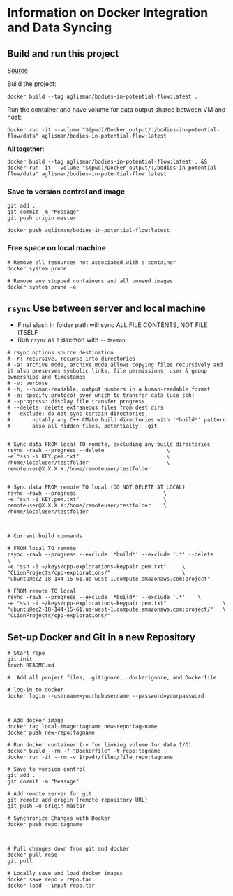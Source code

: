 # Information on Docker Integration and Data Syncing

## Build and run this project

[Source](https://unix.stackexchange.com/a/531575)

Build the project:

```[bash]
docker build --tag aglisman/bodies-in-potential-flow:latest .
```

Run the container and have volume for data output shared between VM and host:

```[bash]
docker run -it --volume "$(pwd)/Docker_output/:/bodies-in-potential-flow/data" aglisman/bodies-in-potential-flow:latest
```

**All together:**

```[bash]
docker build --tag aglisman/bodies-in-potential-flow:latest . && docker run -it --volume "$(pwd)/Docker_output/:/bodies-in-potential-flow/data" aglisman/bodies-in-potential-flow:latest
```

### Save to version control and image

```[bash]
git add .
git commit -m "Message"
git push origin master

docker push aglisman/bodies-in-potential-flow:latest
```

### Free space on local machine

```[bash]
# Remove all resources not associated with a container
docker system prune

# Remove any stopped containers and all unused images
docker system prune -a
```

## `rsync` Use between server and local machine

- Final slash in folder path will sync ALL FILE CONTENTS, NOT FILE ITSELF
- Run `rsync` as a daemon with `--daemon`

```[bash]
# rsync options source destination
# -r: recursive, recurse into directories
# -a: archive mode, archive mode allows copying files recursively and it also preserves symbolic links, file permissions, user & group ownerships and timestamps
# -v: verbose
# -h, --human-readable, output numbers in a human-readable format
# -e: specify protocol over which to transfer data (use ssh)
# --progress: display file transfer progress
# --delete: delete extraneous files from dest dirs
# --exclude: do not sync certain directories,
#       notably any C++ CMake build directories with '*build*' pattern
#       also all hidden files, potentially: .git


# Sync data FROM local TO remote, excluding any build directories
rsync -ravh --progress --delete                    \
-e "ssh -i KEY.pem.txt"                            \
/home/localuser/testfolder                         \
remoteuser@X.X.X.X:/home/remoteuser/testfolder


# Sync data FROM remote TO local (DO NOT DELETE AT LOCAL)
rsync -ravh --progress                            \
-e "ssh -i KEY.pem.txt"                           \
remoteuser@X.X.X.X:/home/remoteuser/testfolder    \
/home/localuser/testfolder



# Current build commands

# FROM local TO remote
rsync -ravh --progress --exclude '*build*' --exclude '.*' --delete     \
-e "ssh -i ~/keys/cpp-explorations-keypair.pem.txt"     \
"CLionProjects/cpp-explorations/"                       \
"ubuntu@ec2-18-144-15-61.us-west-1.compute.amazonaws.com:project"

# FROM remote TO local
rsync -ravh --progress --exclude '*build*' --exclude '.*'    \
-e "ssh -i ~/keys/cpp-explorations-keypair.pem.txt"                  \
"ubuntu@ec2-18-144-15-61.us-west-1.compute.amazonaws.com:project/"   \
"CLionProjects/cpp-explorations/"
```

## Set-up Docker and Git in a new Repository

```[bash]
# Start repo
git init
touch README.md

#  Add all project files, .gitignore, .dockerignore, and Dockerfile

# log-in to docker
docker login --username=yourhubusername --password=yourpassword



# Add docker image
docker tag local-image:tagname new-repo:tag-name
docker push new-repo:tagname

# Run docker container (-v for linking volume for data I/O)
docker build --rm -f "Dockerfile" -t repo:tagname .
docker run -it --rm -v $(pwd)/file:/file repo:tagname

# Save to version control
git add .
git commit -m "Message"

# Add remote server for git
git remote add origin {remote repository URL}
git push -u origin master

# Synchronize Changes with Docker
docker push repo:tagname



# Pull changes down from git and docker
docker pull repo
git pull

# Locally save and load docker images
docker save repo > repo.tar
docker load --input repo.tar
```
